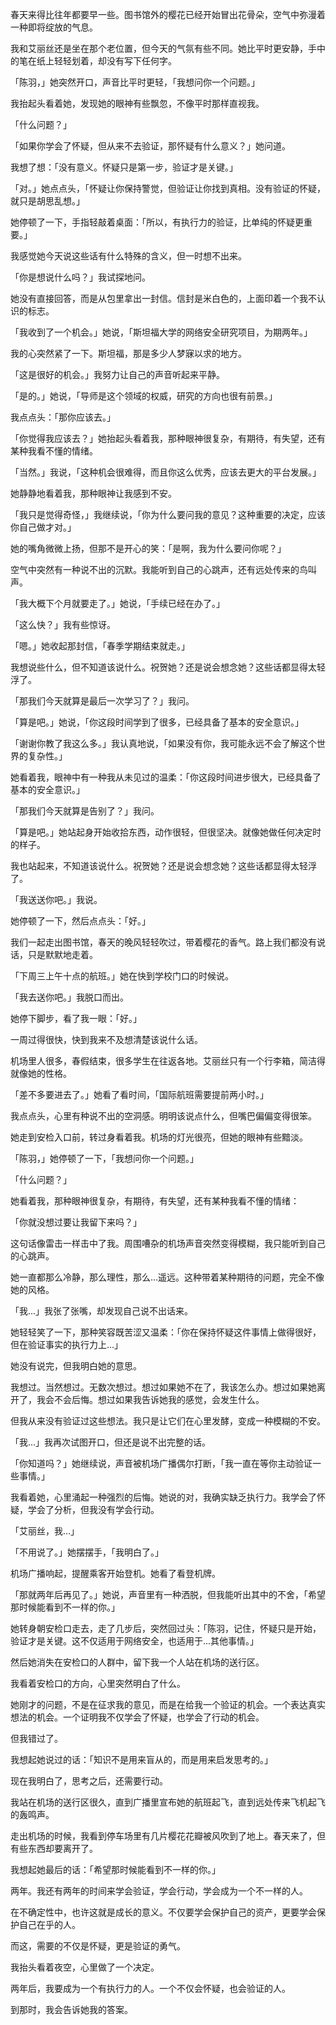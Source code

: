 
春天来得比往年都要早一些。图书馆外的樱花已经开始冒出花骨朵，空气中弥漫着一种即将绽放的气息。

我和艾丽丝还是坐在那个老位置，但今天的气氛有些不同。她比平时更安静，手中的笔在纸上轻轻划着，却没有写下任何字。

「陈羽，」她突然开口，声音比平时更轻，「我想问你一个问题。」

我抬起头看着她，发现她的眼神有些飘忽，不像平时那样直视我。

「什么问题？」

「如果你学会了怀疑，但从来不去验证，那怀疑有什么意义？」她问道。

我想了想：「没有意义。怀疑只是第一步，验证才是关键。」

「对。」她点点头，「怀疑让你保持警觉，但验证让你找到真相。没有验证的怀疑，就只是胡思乱想。」

她停顿了一下，手指轻敲着桌面：「所以，有执行力的验证，比单纯的怀疑更重要。」

我感觉她今天说这些话有什么特殊的含义，但一时想不出来。

「你是想说什么吗？」我试探地问。

她没有直接回答，而是从包里拿出一封信。信封是米白色的，上面印着一个我不认识的标志。

「我收到了一个机会。」她说，「斯坦福大学的网络安全研究项目，为期两年。」

我的心突然紧了一下。斯坦福，那是多少人梦寐以求的地方。

「这是很好的机会。」我努力让自己的声音听起来平静。

「是的。」她说，「导师是这个领域的权威，研究的方向也很有前景。」

我点点头：「那你应该去。」

「你觉得我应该去？」她抬起头看着我，那种眼神很复杂，有期待，有失望，还有某种我看不懂的情绪。

「当然。」我说，「这种机会很难得，而且你这么优秀，应该去更大的平台发展。」

她静静地看着我，那种眼神让我感到不安。

「我只是觉得奇怪，」我继续说，「你为什么要问我的意见？这种重要的决定，应该你自己做才对。」

她的嘴角微微上扬，但那不是开心的笑：「是啊，我为什么要问你呢？」

空气中突然有一种说不出的沉默。我能听到自己的心跳声，还有远处传来的鸟叫声。

「我大概下个月就要走了。」她说，「手续已经在办了。」

「这么快？」我有些惊讶。

「嗯。」她收起那封信，「春季学期结束就走。」

我想说些什么，但不知道该说什么。祝贺她？还是说会想念她？这些话都显得太轻浮了。

「那我们今天就算是最后一次学习了？」我问。

「算是吧。」她说，「你这段时间学到了很多，已经具备了基本的安全意识。」

「谢谢你教了我这么多。」我认真地说，「如果没有你，我可能永远不会了解这个世界的复杂性。」

她看着我，眼神中有一种我从未见过的温柔：「你这段时间进步很大，已经具备了基本的安全意识。」

「那我们今天就算是告别了？」我问。

「算是吧。」她站起身开始收拾东西，动作很轻，但很坚决。就像她做任何决定时的样子。

我也站起来，不知道该说什么。祝贺她？还是说会想念她？这些话都显得太轻浮了。

「我送送你吧。」我说。

她停顿了一下，然后点点头：「好。」

我们一起走出图书馆，春天的晚风轻轻吹过，带着樱花的香气。路上我们都没有说话，只是默默地走着。

「下周三上午十点的航班。」她在快到学校门口的时候说。

「我去送你吧。」我脱口而出。

她停下脚步，看了我一眼：「好。」

一周过得很快，快到我来不及想清楚该说什么话。

机场里人很多，春假结束，很多学生在往返各地。艾丽丝只有一个行李箱，简洁得就像她的性格。

「差不多要进去了。」她看了看时间，「国际航班需要提前两小时。」

我点点头，心里有种说不出的空洞感。明明该说点什么，但嘴巴偏偏变得很笨。

她走到安检入口前，转过身看着我。机场的灯光很亮，但她的眼神有些黯淡。

「陈羽，」她停顿了一下，「我想问你一个问题。」

「什么问题？」

她看着我，那种眼神很复杂，有期待，有失望，还有某种我看不懂的情绪：

「你就没想过要让我留下来吗？」

这句话像雷击一样击中了我。周围嘈杂的机场声音突然变得模糊，我只能听到自己的心跳声。

她一直都那么冷静，那么理性，那么...遥远。这种带着某种期待的问题，完全不像她的风格。

「我...」我张了张嘴，却发现自己说不出话来。

她轻轻笑了一下，那种笑容既苦涩又温柔：「你在保持怀疑这件事情上做得很好，但在验证事实的执行力上...」

她没有说完，但我明白她的意思。

我想过。当然想过。无数次想过。想过如果她不在了，我该怎么办。想过如果她离开了，我会不会后悔。想过如果我告诉她我的感觉，会发生什么。

但我从来没有验证过这些想法。我只是让它们在心里发酵，变成一种模糊的不安。

「我...」我再次试图开口，但还是说不出完整的话。

「你知道吗？」她继续说，声音被机场广播偶尔打断，「我一直在等你主动验证一些事情。」

我看着她，心里涌起一种强烈的后悔。她说的对，我确实缺乏执行力。我学会了怀疑，学会了分析，但我没有学会行动。

「艾丽丝，我...」

「不用说了。」她摆摆手，「我明白了。」

机场广播响起，提醒乘客开始登机。她看了看登机牌。

「那就两年后再见了。」她说，声音里有一种洒脱，但我能听出其中的不舍，「希望那时候能看到不一样的你。」

她转身朝安检口走去，走了几步后，突然回过头：「陈羽，记住，怀疑只是开始，验证才是关键。这不仅适用于网络安全，也适用于...其他事情。」

然后她消失在安检口的人群中，留下我一个人站在机场的送行区。

我看着安检口的方向，心里突然明白了什么。

她刚才的问题，不是在征求我的意见，而是在给我一个验证的机会。一个表达真实想法的机会。一个证明我不仅学会了怀疑，也学会了行动的机会。

但我错过了。

我想起她说过的话：「知识不是用来盲从的，而是用来启发思考的。」

现在我明白了，思考之后，还需要行动。

我站在机场的送行区很久，直到广播里宣布她的航班起飞，直到远处传来飞机起飞的轰鸣声。

走出机场的时候，我看到停车场里有几片樱花花瓣被风吹到了地上。春天来了，但有些东西却要离开了。

我想起她最后的话：「希望那时候能看到不一样的你。」

两年。我还有两年的时间来学会验证，学会行动，学会成为一个不一样的人。

在不确定性中，也许这就是成长的意义。不仅要学会保护自己的资产，更要学会保护自己在乎的人。

而这，需要的不仅是怀疑，更是验证的勇气。

我抬头看着夜空，心里做了一个决定。

两年后，我要成为一个有执行力的人。一个不仅会怀疑，也会验证的人。

到那时，我会告诉她我的答案。 